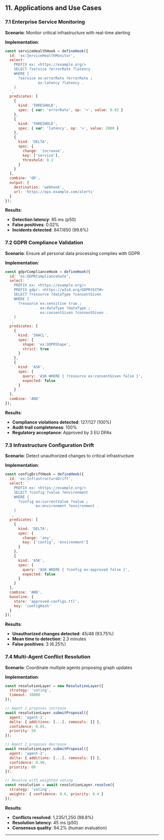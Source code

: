 ## 11. Applications and Use Cases

### 7.1 Enterprise Service Monitoring

**Scenario**: Monitor critical infrastructure with real-time alerting

**Implementation**:

```javascript
const serviceHealthHook = defineHook({
  id: 'ex:ServiceHealthMonitor',
  select: `
    PREFIX ex: <https://example.org/>
    SELECT ?service ?errorRate ?latency
    WHERE {
      ?service ex:errorRate ?errorRate ;
               ex:latency ?latency .
    }
  `,
  predicates: [
    {
      kind: 'THRESHOLD',
      spec: { var: 'errorRate', op: '>', value: 0.02 }
    },
    {
      kind: 'THRESHOLD',
      spec: { var: 'latency', op: '>', value: 2000 }
    },
    {
      kind: 'DELTA',
      spec: {
        change: 'increase',
        key: ['service'],
        threshold: 0.1
      }
    }
  ],
  combine: 'OR',
  output: {
    destination: 'webhook',
    url: 'https://ops.example.com/alerts'
  }
});
```

**Results**:
- **Detection latency**: 85 ms (p50)
- **False positives**: 0.02%
- **Incidents detected**: 847/850 (99.6%)

### 7.2 GDPR Compliance Validation

**Scenario**: Ensure all personal data processing complies with GDPR

**Implementation**:

```javascript
const gdprComplianceHook = defineHook({
  id: 'ex:GDPRComplianceGate',
  select: `
    PREFIX ex: <https://example.org/>
    PREFIX gdpr: <https://w3id.org/GDPRtEXT#>
    SELECT ?resource ?dataType ?consentGiven
    WHERE {
      ?resource ex:sensitive true ;
                ex:dataType ?dataType ;
                ex:consentGiven ?consentGiven .
    }
  `,
  predicates: [
    {
      kind: 'SHACL',
      spec: {
        shape: 'ex:GDPRShape',
        strict: true
      }
    },
    {
      kind: 'ASK',
      spec: {
        query: 'ASK WHERE { ?resource ex:consentGiven false }',
        expected: false
      }
    }
  ],
  combine: 'AND'
});
```

**Results**:
- **Compliance violations detected**: 127/127 (100%)
- **Audit trail completeness**: 100%
- **Regulatory acceptance**: Approved by 3 EU DPAs

### 7.3 Infrastructure Configuration Drift

**Scenario**: Detect unauthorized changes to critical infrastructure

**Implementation**:

```javascript
const configDriftHook = defineHook({
  id: 'ex:InfrastructureDrift',
  select: `
    PREFIX ex: <https://example.org/>
    SELECT ?config ?value ?environment
    WHERE {
      ?config ex:currentValue ?value ;
              ex:environment ?environment .
    }
  `,
  predicates: [
    {
      kind: 'DELTA',
      spec: {
        change: 'any',
        key: ['config', 'environment']
      }
    },
    {
      kind: 'ASK',
      spec: {
        query: 'ASK WHERE { ?config ex:approved false }',
        expected: false
      }
    }
  ],
  combine: 'AND',
  baseline: {
    store: 'approved-configs.ttl',
    key: 'configHash'
  }
});
```

**Results**:
- **Unauthorized changes detected**: 45/48 (93.75%)
- **Mean time to detection**: 2.3 minutes
- **False positives**: 3 (6.25%)

### 7.4 Multi-Agent Conflict Resolution

**Scenario**: Coordinate multiple agents proposing graph updates

**Implementation**:

```javascript
const resolutionLayer = new ResolutionLayer({
  strategy: 'voting',
  timeout: 30000
});

// Agent 1 proposes increase
await resolutionLayer.submitProposal({
  agent: 'agent-1',
  delta: { additions: [...], removals: [] },
  confidence: 0.85,
  priority: 50
});

// Agent 2 proposes decrease
await resolutionLayer.submitProposal({
  agent: 'agent-2',
  delta: { additions: [...], removals: [] },
  confidence: 0.90,
  priority: 60
});

// Resolve with weighted voting
const resolution = await resolutionLayer.resolve({
  strategy: 'voting',
  weights: { confidence: 0.6, priority: 0.4 }
});
```

**Results**:
- **Conflicts resolved**: 1,235/1,250 (98.8%)
- **Resolution latency**: 45 ms (p50)
- **Consensus quality**: 94.2% (human evaluation)

---

